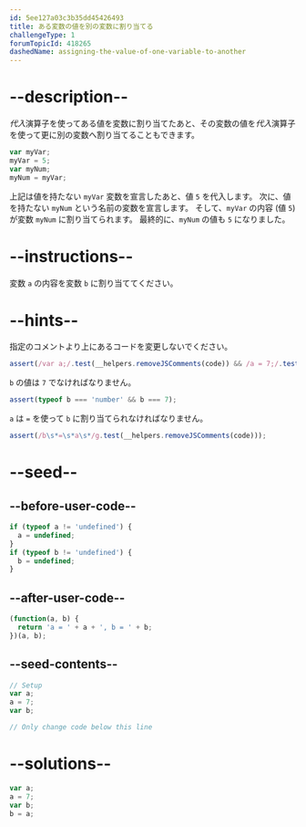 ```yaml
---
id: 5ee127a03c3b35dd45426493
title: ある変数の値を別の変数に割り当てる
challengeType: 1
forumTopicId: 418265
dashedName: assigning-the-value-of-one-variable-to-another
---
```


# --description--

<dfn>代入</dfn>演算子を使ってある値を変数に割り当てたあと、その変数の値を<dfn>代入</dfn>演算子を使って更に別の変数へ割り当てることもできます。

```js
var myVar;
myVar = 5;
var myNum;
myNum = myVar;
```

上記は値を持たない `myVar` 変数を宣言したあと、値 `5` を代入します。 次に、値を持たない `myNum` という名前の変数を宣言します。 そして、`myVar` の内容 (値 `5`) が変数 `myNum` に割り当てられます。 最終的に、`myNum` の値も `5` になりました。

# --instructions--

変数 `a` の内容を変数 `b` に割り当ててください。

# --hints--

指定のコメントより上にあるコードを変更しないでください。

```js
assert(/var a;/.test(__helpers.removeJSComments(code)) && /a = 7;/.test(__helpers.removeJSComments(code)) && /var b;/.test(__helpers.removeJSComments(code)));
```

`b` の値は `7` でなければなりません。

```js
assert(typeof b === 'number' && b === 7);
```

`a` は `=` を使って `b` に割り当てられなければなりません。

```js
assert(/b\s*=\s*a\s*/g.test(__helpers.removeJSComments(code)));
```

# --seed--

## --before-user-code--

```js
if (typeof a != 'undefined') {
  a = undefined;
}
if (typeof b != 'undefined') {
  b = undefined;
}
```

## --after-user-code--

```js
(function(a, b) {
  return 'a = ' + a + ', b = ' + b;
})(a, b);
```

## --seed-contents--

```js
// Setup
var a;
a = 7;
var b;

// Only change code below this line
```

# --solutions--

```js
var a;
a = 7;
var b;
b = a;
```
